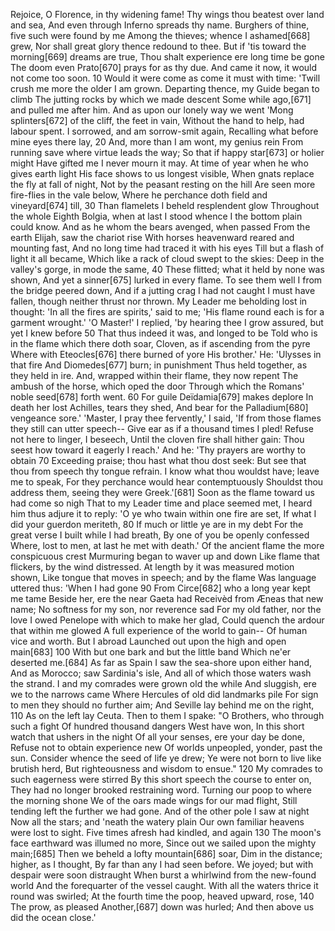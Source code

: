   Rejoice, O Florence, in thy widening fame!
    Thy wings thou beatest over land and sea,
    And even through Inferno spreads thy name.
  Burghers of thine, five such were found by me
    Among the thieves; whence I ashamed[668] grew,
    Nor shall great glory thence redound to thee.
  But if 'tis toward the morning[669] dreams are true,
    Thou shalt experience ere long time be gone
    The doom even Prato[670] prays for as thy due.
  And came it now, it would not come too soon.                      10
    Would it were come as come it must with time:
    'Twill crush me more the older I am grown.
  Departing thence, my Guide began to climb
    The jutting rocks by which we made descent
    Some while ago,[671] and pulled me after him.
  And as upon our lonely way we went
    'Mong splinters[672] of the cliff, the feet in vain,
    Without the hand to help, had labour spent.
  I sorrowed, and am sorrow-smit again,
    Recalling what before mine eyes there lay,                      20
    And, more than I am wont, my genius rein
  From running save where virtue leads the way;
    So that if happy star[673] or holier might
    Have gifted me I never mourn it may.
  At time of year when he who gives earth light
    His face shows to us longest visible,
    When gnats replace the fly at fall of night,
  Not by the peasant resting on the hill
    Are seen more fire-flies in the vale below,
    Where he perchance doth field and vineyard[674] till,           30
  Than flamelets I beheld resplendent glow
    Throughout the whole Eighth Bolgia, when at last
    I stood whence I the bottom plain could know.
  And as he whom the bears avenged, when passed
    From the earth Elijah, saw the chariot rise
    With horses heavenward reared and mounting fast,
  And no long time had traced it with his eyes
    Till but a flash of light it all became,
    Which like a rack of cloud swept to the skies:
  Deep in the valley's gorge, in mode the same,                     40
    These flitted; what it held by none was shown,
    And yet a sinner[675] lurked in every flame.
  To see them well I from the bridge peered down,
    And if a jutting crag I had not caught
    I must have fallen, though neither thrust nor thrown.
  My Leader me beholding lost in thought:
    'In all the fires are spirits,' said to me;
    'His flame round each is for a garment wrought.'
  'O Master!' I replied, 'by hearing thee
    I grow assured, but yet I knew before                           50
    That thus indeed it was, and longed to be
  Told who is in the flame which there doth soar,
    Cloven, as if ascending from the pyre
    Where with Eteocles[676] there burned of yore
  His brother.' He: 'Ulysses in that fire
    And Diomedes[677] burn; in punishment
    Thus held together, as they held in ire.
  And, wrapped within their flame, they now repent
    The ambush of the horse, which oped the door
    Through which the Romans' noble seed[678] forth went.           60
  For guile Deïdamia[679] makes deplore
    In death her lost Achilles, tears they shed,
    And bear for the Palladium[680] vengeance sore.'
  'Master, I pray thee fervently,' I said,
    'If from those flames they still can utter speech--
    Give ear as if a thousand times I pled!
  Refuse not here to linger, I beseech,
    Until the cloven fire shall hither gain:
    Thou seest how toward it eagerly I reach.'
  And he: 'Thy prayers are worthy to obtain                         70
    Exceeding praise; thou hast what thou dost seek:
    But see that thou from speech thy tongue refrain.
  I know what thou wouldst have; leave me to speak,
    For they perchance would hear contemptuously
    Shouldst thou address them, seeing they were Greek.'[681]
  Soon as the flame toward us had come so nigh
    That to my Leader time and place seemed met,
    I heard him thus adjure it to reply:
  'O ye who twain within one fire are set,
    If what I did your guerdon meriteth,                            80
    If much or little ye are in my debt
  For the great verse I built while I had breath,
    By one of you be openly confessed
    Where, lost to men, at last he met with death.'
  Of the ancient flame the more conspicuous crest
    Murmuring began to waver up and down
    Like flame that flickers, by the wind distressed.
  At length by it was measured motion shown,
    Like tongue that moves in speech; and by the flame
    Was language uttered thus: 'When I had gone                     90
  From Circe[682] who a long year kept me tame
    Beside her, ere the near Gaeta had
    Receivèd from Æneas that new name;
  No softness for my son, nor reverence sad
    For my old father, nor the love I owed
    Penelope with which to make her glad,
  Could quench the ardour that within me glowed
    A full experience of the world to gain--
    Of human vice and worth. But I abroad
  Launched out upon the high and open main[683]                    100
    With but one bark and but the little band
    Which ne'er deserted me.[684] As far as Spain
  I saw the sea-shore upon either hand,
    And as Morocco; saw Sardinia's isle,
    And all of which those waters wash the strand.
  I and my comrades were grown old the while
    And sluggish, ere we to the narrows came
    Where Hercules of old did landmarks pile
  For sign to men they should no further aim;
    And Seville lay behind me on the right,                        110
    As on the left lay Ceuta. Then to them
  I spake: "O Brothers, who through such a fight
    Of hundred thousand dangers West have won,
    In this short watch that ushers in the night
  Of all your senses, ere your day be done,
    Refuse not to obtain experience new
    Of worlds unpeopled, yonder, past the sun.
  Consider whence the seed of life ye drew;
    Ye were not born to live like brutish herd,
    But righteousness and wisdom to ensue."                        120
  My comrades to such eagerness were stirred
    By this short speech the course to enter on,
    They had no longer brooked restraining word.
  Turning our poop to where the morning shone
    We of the oars made wings for our mad flight,
    Still tending left the further we had gone.
  And of the other pole I saw at night
    Now all the stars; and 'neath the watery plain
    Our own familiar heavens were lost to sight.
  Five times afresh had kindled, and again                         130
    The moon's face earthward was illumed no more,
    Since out we sailed upon the mighty main;[685]
  Then we beheld a lofty mountain[686] soar,
    Dim in the distance; higher, as I thought,
    By far than any I had seen before.
  We joyed; but with despair were soon distraught
    When burst a whirlwind from the new-found world
    And the forequarter of the vessel caught.
  With all the waters thrice it round was swirled;
    At the fourth time the poop, heaved upward, rose,              140
    The prow, as pleased Another,[687] down was hurled;
  And then above us did the ocean close.'